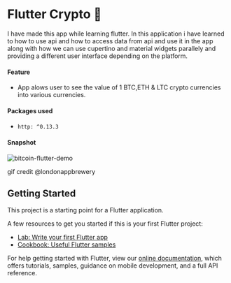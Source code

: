 
# Flutter Crypto 💸

I have made this app while learning flutter. In this application i have learned to how to use api and how to access data from api and use it in the app along with how we can use cupertino and material widgets parallely and providing a different user interface depending on the platform.


#### Feature
- App alows user to see the value of 1 BTC,ETH & LTC crypto currencies into various  currencies.


#### Packages used
- `http: ^0.13.3`


#### Snapshot 
![bitcoin-flutter-demo](https://user-images.githubusercontent.com/71598142/126762413-6cf65f5e-c7b2-4baf-af1a-3486a34fe15e.gif)


gif credit @londonappbrewery

## Getting Started

This project is a starting point for a Flutter application.

A few resources to get you started if this is your first Flutter project:

- [Lab: Write your first Flutter app](https://flutter.dev/docs/get-started/codelab)
- [Cookbook: Useful Flutter samples](https://flutter.dev/docs/cookbook)

For help getting started with Flutter, view our
[online documentation](https://flutter.dev/docs), which offers tutorials,
samples, guidance on mobile development, and a full API reference.

